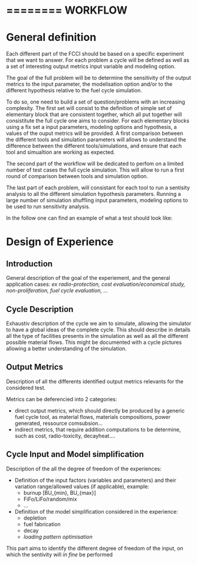 ========
WORKFLOW
========

General definition
==================

Each different part of the FCCI should be based on a specific experiment that we
want to answer.  For each problem a cycle will be defined as well as a set of
interesting output metrics input variable and modeling option.


The goal of the full problem will be to determine the sensitivity of the output
metrics to the input parameter, the modelisation option and/or to the different
hypothesis relative to the fuel cycle simulation.


To do so, one need to build a set of question/problems with an increasing
complexity. 
The first set will consist to the definition of simple set of elementary block
that are consistent together, which all put together will consistitute the full
cycle one aims to consider.
For each elementary blocks using a fix set a input parameters, modeling options
and hypothesis, a values of the ouput metrics will be provided. A first
comparison between the different tools and simulation parameters will allows to
understand the difference between the different tools/simulations, and ensure
that each tool and simualtion are working as expected.

The second part of the workflow will be dedicated to perfom on a limited number
of test cases the full cycle simulation. This will allow to run a first round of
comparison between tools and simulation option.


The last part of each problem, will consistant for each tool to run a sentisity
analysis to all the different simulation hypothesis parameters. Running a large
number of simulation shuffling input parameters, modeling options to be used to
run sensitivity analysis.


In the follow one can find an example of what a test should look like:

Design of Experience
====================

Introduction
------------

General description of the goal of the experiement, and the general application cases:
*ex radio-protection, cost evaluation/economical study, non-proliferation, fuel
cycle evaluation, ...*

Cycle Description
-----------------
Exhaustiv description of the cycle we aim to simulate, allowing the simulator to
have a global ideas of the complete cycle.
This should describe in details all the type of facilities presents in the
simulation as well as all the different possible material flows. This might be
documented with a cycle pictures allowing a better understanding of the
simulation.

Output Metrics
--------------
Description of all the differents identified output metrics relevants for the
considered test.

Metrics can be deferencied into 2 categories:
- direct output metrics, which should directly be produced by a generic fuel
  cycle tool, as material flows, materials compositions, power generated,
  ressource comsubsion...
- indirect metrics, that require addition computations to be determine, such as
  cost, radio-toxicity, decayheat....


Cycle Input and Model simplification
------------------------------------
Description of the all the degree of freedom of the experiences:
- Definition of the input factors (variables and parameters) and their variation
  range/allowed values (if applicable), example:
  - burnup [BU_{min}, BU_{max}]
  - FiFo/LiFo/random/mix
  - ...
- Definition of the model simplification considered in the experience:
  - depletion
  - fuel fabrication
  - decay
  - *loading pattern optimisation*

This part aims to identify the different degree of freedom of the input, on
which the sentivity will *in fine* be performed
